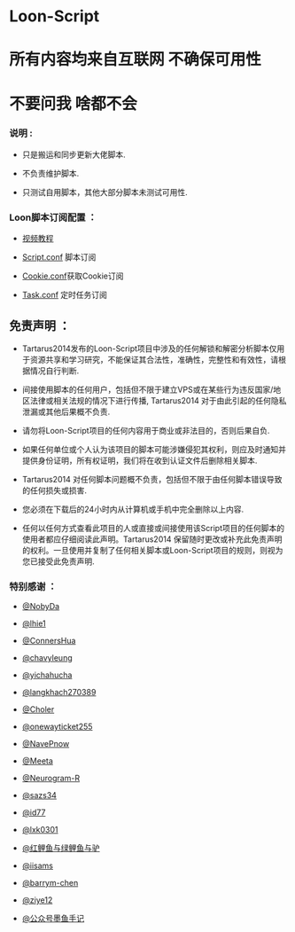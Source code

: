 # Loon-Script

# 所有内容均来自互联网 不确保可用性

# 不要问我 啥都不会

### 说明 :

* 只是搬运和同步更新大佬脚本.

* 不负责维护脚本.

* 只测试自用脚本，其他大部分脚本未测试可用性.


### Loon脚本订阅配置 ：
* [视频教程](https://youtu.be/F1BEgma4xYA)

* [Script.conf](https://raw.githubusercontent.com/Tartarus2014/Loon-Script/master/Script.conf) 脚本订阅

* [Cookie.conf](https://raw.githubusercontent.com/Tartarus2014/Loon-Script/master/Cookie.conf)获取Cookie订阅

* [Task.conf](https://raw.githubusercontent.com/Tartarus2014/Loon-Script/master/Task.conf) 定时任务订阅


## 免责声明 ：

* Tartarus2014发布的Loon-Script项目中涉及的任何解锁和解密分析脚本仅用于资源共享和学习研究，不能保证其合法性，准确性，完整性和有效性，请根据情况自行判断.

* 间接使用脚本的任何用户，包括但不限于建立VPS或在某些行为违反国家/地区法律或相关法规的情况下进行传播, Tartarus2014 对于由此引起的任何隐私泄漏或其他后果概不负责.

* 请勿将Loon-Script项目的任何内容用于商业或非法目的，否则后果自负.

* 如果任何单位或个人认为该项目的脚本可能涉嫌侵犯其权利，则应及时通知并提供身份证明，所有权证明，我们将在收到认证文件后删除相关脚本.

* Tartarus2014 对任何脚本问题概不负责，包括但不限于由任何脚本错误导致的任何损失或损害.

* 您必须在下载后的24小时内从计算机或手机中完全删除以上内容.

* 任何以任何方式查看此项目的人或直接或间接使用该Script项目的任何脚本的使用者都应仔细阅读此声明。Tartarus2014 保留随时更改或补充此免责声明的权利。一旦使用并复制了任何相关脚本或Loon-Script项目的规则，则视为您已接受此免责声明.

### 特别感谢 ：
* [@NobyDa](https://github.com/NobyDa)

* [@lhie1](https://github.com/lhie1)

* [@ConnersHua](https://github.com/DivineEngine)

* [@chavyleung](https://github.com/chavyleung)

* [@yichahucha](https://github.com/yichahucha)

* [@langkhach270389](https://github.com/langkhach270389)

* [@Choler](https://github.com/Choler)

* [@onewayticket255](https://github.com/onewayticket255)

* [@NavePnow](https://github.com/NavePnow)

* [@Meeta](https://github.com/MeetaGit)

* [@Neurogram-R](https://github.com/Neurogram-R)

* [@sazs34](https://github.com/sazs34)

* [@id77](https://github.com/id77)

* [@lxk0301](https://github.com/lxk0301)

* [@红鲤鱼与绿鲤鱼与驴](https://github.com/wangdelu2020)

* [@iisams](https://github.com/iisams/Scripts)

* [@barrym-chen](https://github.com/barrym-chen/Script)

* [@ziye12](https://github.com/ziye12/JavaScript)

* [@公众号墨鱼手记](https://github.com/ddgksf2013)
